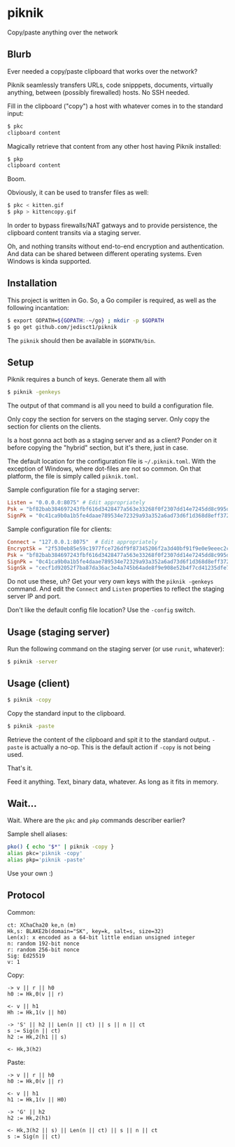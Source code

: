 # piknik
Copy/paste anything over the network

## Blurb
Ever needed a copy/paste clipboard that works over the network?

Piknik seamlessly transfers URLs, code snipppets, documents, virtually anything, between (possibly firewalled) hosts.
No SSH needed.

Fill in the clipboard ("copy") a host with whatever comes in to the standard input:

```bash
$ pkc
clipboard content
```

Magically retrieve that content from any other host having Piknik installed:

```bash
$ pkp
clipboard content
```

Boom.

Obviously, it can be used to transfer files as well:

```bash
$ pkc < kitten.gif
$ pkp > kittencopy.gif
```

In order to bypass firewalls/NAT gatways and to provide persistence, the clipboard content transits via a staging server.

Oh, and nothing transits without end-to-end encryption and authentication. And data can be shared between different operating systems. Even Windows is kinda supported.

## Installation

This project is written in Go. So, a Go compiler is required, as well as the following incantation:

```bash
$ export GOPATH=${GOPATH:-~/go} ; mkdir -p $GOPATH
$ go get github.com/jedisct1/piknik
```

The `piknik` should then be available in `$GOPATH/bin`.

## Setup

Piknik requires a bunch of keys. Generate them all with

```bash
$ piknik -genkeys
```

The output of that command is all you need to build a configuration file.

Only copy the section for servers on the staging server. Only copy the section for clients on the clients.

Is a host gonna act both as a staging server and as a client? Ponder on it before copying the "hybrid" section, but it's there, just in case.

The default location for the configuration file is `~/.piknik.toml`. With the exception of Windows, where dot-files are not so common. On that platform, the file is simply called `piknik.toml`.

Sample configuration file for a staging server:
```toml
Listen = "0.0.0.0:8075"	# Edit appropriately
Psk = "bf82bab384697243fbf616d3428477a563e33268f0f2307dd14e7245dd8c995d"
SignPk = "0c41ca9b0a1b5fe4daae789534e72329a93a352a6ad73d6f1d368d8eff37271c"
```

Sample configuration file for clients:
```toml
Connect = "127.0.0.1:8075"	# Edit appropriately
EncryptSk = "2f530eb85e59c1977fce726df9f87345206f2a3d40bf91f9e0e9eeec2c59a3e4"
Psk = "bf82bab384697243fbf616d3428477a563e33268f0f2307dd14e7245dd8c995d"
SignPk = "0c41ca9b0a1b5fe4daae789534e72329a93a352a6ad73d6f1d368d8eff37271c"
SignSk = "cecf1d92052f7ba87da36ac3e4a745b64ade8f9e908e52b4f7cd41235dfe74810c41ca9b0a1b5fe4daae789534e72329a93a352a6ad73d6f1d368d8eff37271c"
```

Do not use these, uh? Get your very own keys with the `piknik -genkeys` command.
And edit the `Connect` and `Listen` properties to reflect the staging server IP and port.

Don't like the default config file location? Use the `-config` switch.

## Usage (staging server)

Run the following command on the staging server (or use `runit`, whatever):

```bash
$ piknik -server
```

## Usage (client)

```bash
$ piknik -copy
```

Copy the standard input to the clipboard.

```bash
$ piknik -paste
```

Retrieve the content of the clipboard and spit it to the standard output.
`-paste` is actually a no-op. This is the default action if `-copy` is not being used.

That's it.

Feed it anything. Text, binary data, whatever. As long as it fits in memory.

## Wait...

Wait. Where are the `pkc` and `pkp` commands describer earlier?

Sample shell aliases:

```bash
pko() { echo "$*" | piknik -copy }
alias pkc='piknik -copy'
alias pkp='piknik -paste'
```

Use your own :)

## Protocol

Common:
```
ct: XChaCha20 ke,n (m)
Hk,s: BLAKE2b(domain="SK", key=k, salt=s, size=32)
Len(x): x encoded as a 64-bit little endian unsigned integer
n: random 192-bit nonce
r: random 256-bit nonce
Sig: Ed25519
v: 1
```

Copy:
```
-> v || r || h0
h0 := Hk,0(v || r)

<- v || h1
Hh := Hk,1(v || h0)

-> 'S' || h2 || Len(n || ct) || s || n || ct
s := Sig(n || ct)
h2 := Hk,2(h1 || s)

<- Hk,3(h2)
```

Paste:
```
-> v || r || h0
h0 := Hk,0(v || r)

<- v || h1
h1 := Hk,1(v || H0)

-> 'G' || h2
h2 := Hk,2(h1)

<- Hk,3(h2 || s) || Len(n || ct) || s || n || ct
s := Sig(n || ct)
```
